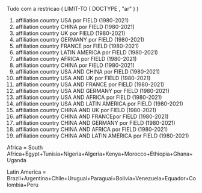 Tudo com a restricao  ( LIMIT-TO ( DOCTYPE ,  "ar" ) )

1) affiliation country USA por FIELD (1980-2021)
2) affiliation country CHINA por FIELD (1980-2021)
3) affiliation country UK por FIELD (1980-2021)
4) affiliation country GERMANY por FIELD (1980-2021)
5) affiliation country FRANCE por FIELD (1980-2021)
6) affiliation country LATIN AMERICA por FIELD (1980-2021)
7) affiliation country AFRICA por FIELD (1980-2021)
8) affiliation country CHINA por FIELD (1980-2021)
9) affiliation country USA AND CHINA por FIELD (1980-2021)
10) affiliation country USA AND UK por FIELD (1980-2021)
11) affiliation country USA AND FRANCE por FIELD (1980-2021)
12) affiliation country USA AND GERMANY por FIELD (1980-2021)
13) affiliation country USA AND AFRICA por FIELD (1980-2021)
14) affiliation country USA AND LATIN AMERICA por FIELD (1980-2021)
15) affiliation country CHINA AND UK por FIELD (1980-2021)
16) affiliation country CHINA AND FRANCEpor FIELD (1980-2021)
17) affiliation country CHINA AND GERMANY por FIELD (1980-2021)
18) affiliation country CHINA AND AFRICA por FIELD (1980-2021)
19) affiliation country CHINA AND LATIN AMERICA por FIELD (1980-2021)

Africa = South Africa+Egypt+Tunisia+Nigeria+Algeria+Kenya+Morocco+Ethiopia+Ghana+Uganda

Latin America = Brazil+Argentina+Chile+Uruguai+Paraguai+Bolivia+Venezuela+Equador+Colombia+Peru
